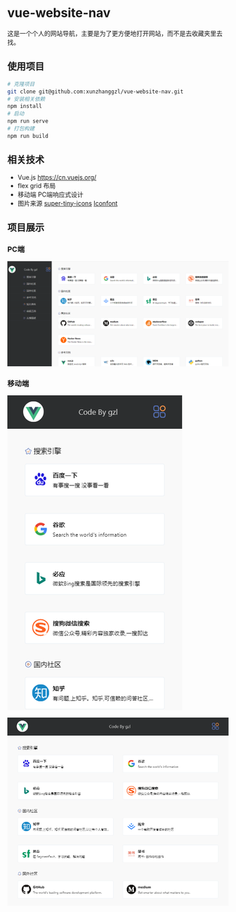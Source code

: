# vue-website-nav

这是一个个人的网站导航，主要是为了更方便地打开网站，而不是去收藏夹里去找。

## 使用项目

```bash
# 克隆项目
git clone git@github.com:xunzhanggzl/vue-website-nav.git
# 安装相关依赖
npm install
# 启动
npm run serve
# 打包构建
npm run build
```

## 相关技术

+ Vue.js https://cn.vuejs.org/
+ flex grid 布局
+ 移动端 PC端响应式设计
+ 图片来源  [super-tiny-icons](https://www.npmjs.com/package/super-tiny-icons) [Iconfont](https://www.iconfont.cn/)

## 项目展示

### PC端

![PC端](image/PC.png)

### 移动端

![移动端](image/yd.png)

![移动端](image/pb.png)